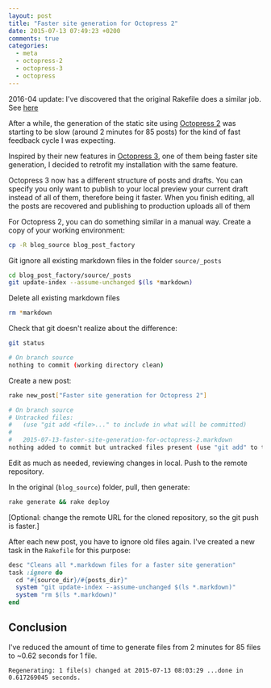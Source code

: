 ```yaml
---
layout: post
title: "Faster site generation for Octopress 2"
date: 2015-07-13 07:49:23 +0200
comments: true
categories: 
  - meta
  - octopress-2
  - octopress-3
  - octopress
---
```


2016-04 update: I've discovered that the original Rakefile does a similar job. See [here][native-faster-generation]

After a while, the generation of the static site using [Octopress 2][octopress-2] was starting to be slow (around 2 minutes for 85 posts) for the kind of fast feedback cycle I was expecting.

Inspired by their new features in [Octopress 3][octopress-3], one of them being faster site generation, I decided to retrofit my installation with the same feature.

Octopress 3 now has a different structure of posts and drafts. You can specify you only want to publish to your local preview your current draft instead of all of them, therefore being it faster. When you finish editing, all the posts are recovered and publishing to production uploads all of them

For Octopress 2, you can do something similar in a manual way. Create a copy of your working environment:

```bash
cp -R blog_source blog_post_factory
```

Git ignore all existing markdown files in the folder ``source/_posts``

```bash
cd blog_post_factory/source/_posts
git update-index --assume-unchanged $(ls *markdown)
```

Delete all existing markdown files

```bash
rm *markdown
```

Check that git doesn't realize about the difference:

```bash
git status

# On branch source
nothing to commit (working directory clean)
```

Create a new post:

```bash
rake new_post["Faster site generation for Octopress 2"]
```

```bash
# On branch source
# Untracked files:
#   (use "git add <file>..." to include in what will be committed)
#
#	2015-07-13-faster-site-generation-for-octopress-2.markdown
nothing added to commit but untracked files present (use "git add" to track)
```

Edit as much as needed, reviewing changes in local. Push to the remote repository.

In the original (``blog_source``) folder, pull, then generate:

```bash
rake generate && rake deploy
```

[Optional: change the remote URL for the cloned repository, so the git push is faster.]   


After each new post, you have to ignore old files again. I've created a new task in the ``Rakefile`` for this purpose:

```ruby
desc "Cleans all *.markdown files for a faster site generation"
task :ignore do
  cd "#{source_dir}/#{posts_dir}"
  system "git update-index --assume-unchanged $(ls *.markdown)"
  system "rm $(ls *.markdown)"
end
```


## Conclusion

I've reduced the amount of time to generate files from 2 minutes for 85 files to ~0.62 seconds for 1 file.


```
Regenerating: 1 file(s) changed at 2015-07-13 08:03:29 ...done in 0.617269045 seconds.
```

[octopress-2]: http://octopress.org/2011/07/23/octopress-20-surfaces/
[octopress-3]: http://octopress.org/2015/01/15/octopress-3.0-is-coming/
[native-faster-generation]: [here](../../../../2016/04/17/faster-site-generation-native-octopress/) 
